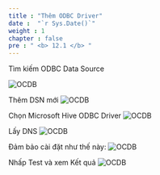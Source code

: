 ```yaml
---
title : "Thêm ODBC Driver"
date :  "`r Sys.Date()`" 
weight : 1
chapter : false
pre : " <b> 12.1 </b> "
---
```

Tìm kiếm ODBC Data Source

![OCDB](/images/12.ODBC_for_connecting_to_PowerBI/12.2.Connecting_ODBC_to_EMR_Cluster/Connecting%20ODBC%20to%20EMR%20Cluster1.png?width=40pc)

Thêm DSN mới
![OCDB](/images/12.ODBC_for_connecting_to_PowerBI/12.2.Connecting_ODBC_to_EMR_Cluster/Connecting%20ODBC%20to%20EMR%20Cluster2.png?width=40pc)

Chọn Microsoft Hive ODBC Driver
![OCDB](/images/12.ODBC_for_connecting_to_PowerBI/12.2.Connecting_ODBC_to_EMR_Cluster/Connecting%20ODBC%20to%20EMR%20Cluster3.png?width=40pc)

Lấy DNS 
![OCDB](/images/12.ODBC_for_connecting_to_PowerBI/12.2.Connecting_ODBC_to_EMR_Cluster/Connecting%20ODBC%20to%20EMR%20Cluster4.png)

Đảm bảo cài đặt như thế này:
![OCDB](/images/12.ODBC_for_connecting_to_PowerBI/12.2.Connecting_ODBC_to_EMR_Cluster/Connecting%20ODBC%20to%20EMR%20Cluster5.png?width=25pc)

Nhấp Test và xem Kết quả
![OCDB](/images/12.ODBC_for_connecting_to_PowerBI/12.2.Connecting_ODBC_to_EMR_Cluster/Connecting%20ODBC%20to%20EMR%20Cluster6.png?width=25pc)